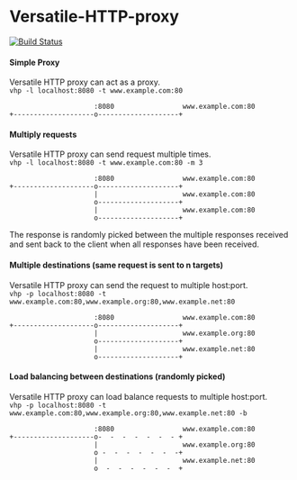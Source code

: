 # Versatile-HTTP-proxy

[![Build Status](https://travis-ci.org/avianey/Versatile-HTTP-proxy.svg?branch=master)](https://travis-ci.org/avianey/Versatile-HTTP-proxy)

#### Simple Proxy
Versatile HTTP proxy can act as a proxy.  
`vhp -l localhost:8080 -t www.example.com:80`
```
                     :8080                 www.example.com:80
+--------------------o--------------------+
```
#### Multiply requests
Versatile HTTP proxy can send request multiple times.  
`vhp -l localhost:8080 -t www.example.com:80 -m 3`
```
                     :8080                 www.example.com:80
+--------------------o--------------------+
                     |                     www.example.com:80
                     o--------------------+
                     |                     www.example.com:80
                     o--------------------+
```
The response is randomly picked between the multiple responses received and sent back to the client when all responses have been received.  

#### Multiple destinations (same request is sent to n targets)
Versatile HTTP proxy can send the request to multiple host:port.  
`vhp -p localhost:8080 -t www.example.com:80,www.example.org:80,www.example.net:80`
```
                     :8080                 www.example.com:80
+--------------------o--------------------+
                     |                     www.example.org:80
                     o--------------------+
                     |                     www.example.net:80
                     o--------------------+
```

#### Load balancing between destinations (randomly picked)
Versatile HTTP proxy can load balance requests to multiple host:port.  
`vhp -p localhost:8080 -t www.example.com:80,www.example.org:80,www.example.net:80 -b`
```
                     :8080                 www.example.com:80
+--------------------o-  -  -  -  -  -  - +
                     |                     www.example.org:80
                     o -  -  -  -  -  -  -+
                     |                     www.example.net:80
                     o  -  -  -  -  -  -  +
```
